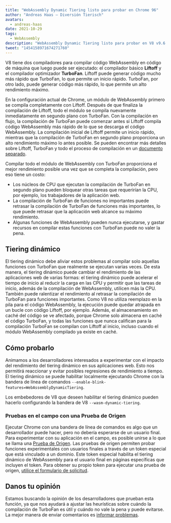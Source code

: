 ```yaml
---
title: "WebAssembly Dynamic Tiering listo para probar en Chrome 96"
author: "Andreas Haas — Diversión Tierisch"
avatars: 
  - andreas-haas
date: 2021-10-29
tags: 
  - WebAssembly
description: "WebAssembly Dynamic Tiering listo para probar en V8 v9.6 y Chrome 96, ya sea mediante una bandera de línea de comandos o una prueba de origen"
tweet: "1454158971674271760"
---
```


V8 tiene dos compiladores para compilar código WebAssembly en código de máquina que luego puede ser ejecutado: el compilador básico __Liftoff__ y el compilador optimizador __TurboFan__. Liftoff puede generar código mucho más rápido que TurboFan, lo que permite un inicio rápido. TurboFan, por otro lado, puede generar código más rápido, lo que permite un alto rendimiento máximo.

<!--truncate-->
En la configuración actual de Chrome, un módulo de WebAssembly primero se compila completamente con Liftoff. Después de que finaliza la compilación de Liftoff, todo el módulo se compila nuevamente inmediatamente en segundo plano con TurboFan. Con la compilación en flujo, la compilación de TurboFan puede comenzar antes si Liftoff compila código WebAssembly más rápido de lo que se descarga el código WebAssembly. La compilación inicial de Liftoff permite un inicio rápido, mientras que la compilación de TurboFan en segundo plano proporciona un alto rendimiento máximo lo antes posible. Se pueden encontrar más detalles sobre Liftoff, TurboFan y todo el proceso de compilación en un [documento separado](https://v8.dev/docs/wasm-compilation-pipeline).

Compilar todo el módulo de WebAssembly con TurboFan proporciona el mejor rendimiento posible una vez que se completa la compilación, pero eso tiene un costo:

- Los núcleos de CPU que ejecutan la compilación de TurboFan en segundo plano pueden bloquear otras tareas que requerirían la CPU, por ejemplo, los trabajadores de la aplicación web.
- La compilación de TurboFan de funciones no importantes puede retrasar la compilación de TurboFan de funciones más importantes, lo que puede retrasar que la aplicación web alcance su máximo rendimiento.
- Algunas funciones de WebAssembly pueden nunca ejecutarse, y gastar recursos en compilar estas funciones con TurboFan puede no valer la pena.

## Tiering dinámico

El tiering dinámico debe aliviar estos problemas al compilar solo aquellas funciones con TurboFan que realmente se ejecutan varias veces. De esta manera, el tiering dinámico puede cambiar el rendimiento de las aplicaciones web de varias formas: el tiering dinámico puede acelerar el tiempo de inicio al reducir la carga en las CPU y permitir que las tareas de inicio, además de la compilación de WebAssembly, utilicen más la CPU. También puede ralentizar el rendimiento al retrasar la compilación de TurboFan para funciones importantes. Como V8 no utiliza reemplazo en la pila para el código WebAssembly, la ejecución puede quedar atrapada en un bucle con código Liftoff, por ejemplo. Además, el almacenamiento en caché del código se ve afectado, porque Chrome solo almacena en caché el código TurboFan, y todas las funciones que nunca califican para la compilación TurboFan se compilan con Liftoff al inicio, incluso cuando el módulo WebAssembly compilado ya existe en caché.

## Cómo probarlo

Animamos a los desarrolladores interesados a experimentar con el impacto del rendimiento del tiering dinámico en sus aplicaciones web. Esto nos permitirá reaccionar y evitar posibles regresiones de rendimiento a tiempo. El tiering dinámico se puede habilitar localmente ejecutando Chrome con la bandera de línea de comandos `--enable-blink-features=WebAssemblyDynamicTiering`.

Los embebedores de V8 que deseen habilitar el tiering dinámico pueden hacerlo configurando la bandera de V8 `--wasm-dynamic-tiering`.

### Pruebas en el campo con una Prueba de Origen

Ejecutar Chrome con una bandera de línea de comandos es algo que un desarrollador puede hacer, pero no debería esperarse de un usuario final. Para experimentar con su aplicación en el campo, es posible unirse a lo que se llama una [Prueba de Origen](https://github.com/GoogleChrome/OriginTrials/blob/gh-pages/developer-guide.md). Las pruebas de origen permiten probar funciones experimentales con usuarios finales a través de un token especial que está vinculado a un dominio. Este token especial habilita el tiering dinámico de WebAssembly para el usuario final en páginas específicas que incluyen el token. Para obtener su propio token para ejecutar una prueba de origen, [utilice el formulario de solicitud](https://developer.chrome.com/origintrials/#/view_trial/3716595592487501825).

## Danos tu opinión

Estamos buscando la opinión de los desarrolladores que prueban esta función, ya que nos ayudará a ajustar las heurísticas sobre cuándo la compilación de TurboFan es útil y cuándo no vale la pena y puede evitarse. La mejor manera de enviar comentarios es [informar problemas](https://bugs.chromium.org/p/chromium/issues/detail?id=1260322).
